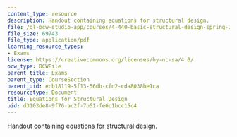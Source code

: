 ```yaml
---
content_type: resource
description: Handout containing equations for structural design.
file: /ol-ocw-studio-app/courses/4-440-basic-structural-design-spring-2009/d3103de89f76ac2f7b51fe6c1bcc15c4_MIT4_440s09_exam02_equations.pdf
file_size: 69743
file_type: application/pdf
learning_resource_types:
- Exams
license: https://creativecommons.org/licenses/by-nc-sa/4.0/
ocw_type: OCWFile
parent_title: Exams
parent_type: CourseSection
parent_uid: ecb18119-5f13-56db-cfd2-cda8038be1ca
resourcetype: Document
title: Equations for Structural Design
uid: d3103de8-9f76-ac2f-7b51-fe6c1bcc15c4
---
```

Handout containing equations for structural design.